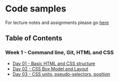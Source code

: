 # Code samples

For lecture notes and assignments please go [here](https://newline.theironyard.com/paths/938)

## Table of Contents
### Week 1 - Command line, Git, HTML and CSS
- [Day 01 - Basic HTML and CSS structure](/day-01)
- [Day 02 - CSS Box Model and Layout](/day-02)
- [Day 03 - CSS units, pseudo-selectors, position](/day-03)
